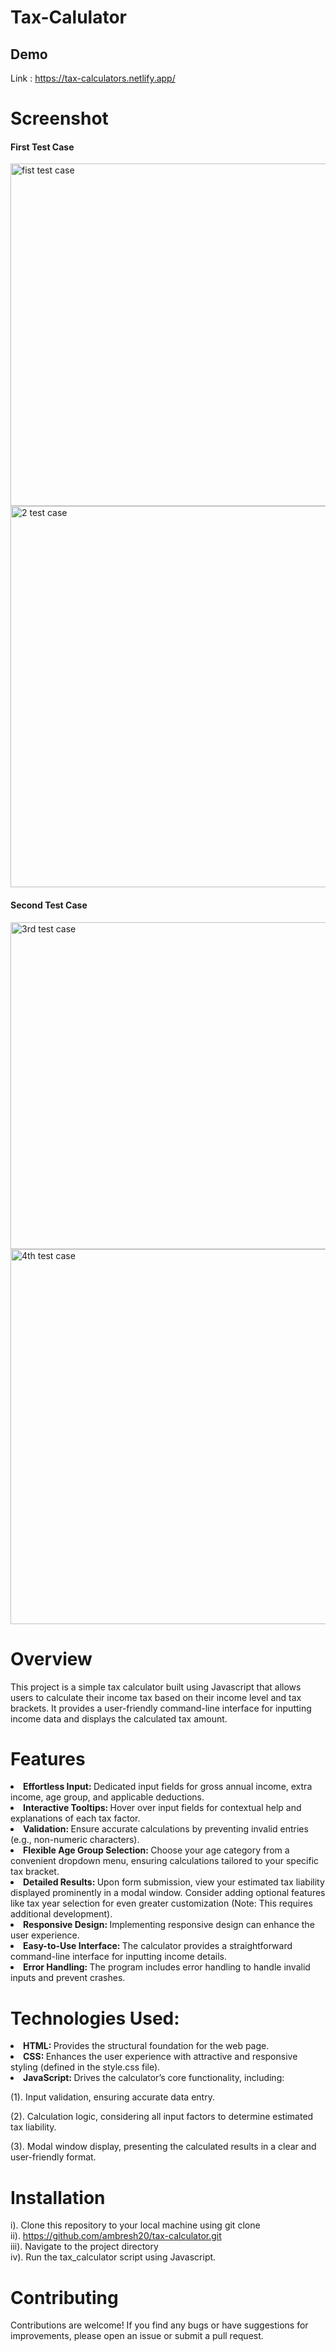# Tax-Calulator

## Demo 
Link : https://tax-calculators.netlify.app/

# Screenshot
<h4>First Test Case</h4>
<img width="548" alt="fist test case " src="https://github.com/ambresh20/Tax-Calulator/assets/90375507/d04ca053-5b94-4862-bf4e-1549c1e2d1f6">
<img width="610" alt="2 test case " src="https://github.com/ambresh20/Tax-Calulator/assets/90375507/0790204d-d140-4015-8b45-25af7ef24bc5">

<h4>Second Test Case</h4>
<img width="523" alt="3rd test case" src="https://github.com/ambresh20/Tax-Calulator/assets/90375507/6eb847b3-7472-4ef3-8511-16266fa10cce">
<img width="600" alt="4th test case" src="https://github.com/ambresh20/Tax-Calulator/assets/90375507/495eb4f9-c9a3-4a77-8609-d37ead8e4d96">


# Overview
This project is a simple tax calculator built using Javascript that allows users to calculate their income tax based on their income level and tax brackets. It provides a user-friendly command-line interface for inputting income data and displays the calculated tax amount.

# Features
<li> 
  <b> Effortless Input: </b> Dedicated input fields for gross annual income, extra income, age group, and applicable deductions.
</li>
<li>
  <b> Interactive Tooltips: </b> Hover over input fields for contextual help and explanations of each tax factor.
</li>
<li>
  <b>Validation: </b> Ensure accurate calculations by preventing invalid entries (e.g., non-numeric characters).
</li>
<li>
  <b>Flexible Age Group Selection: </b> Choose your age category from a convenient dropdown menu, ensuring calculations tailored to your specific tax bracket.
</li>
<li>
  <b>Detailed Results: </b> Upon form submission, view your estimated tax liability displayed prominently in a modal window. Consider adding optional features like tax year selection for even greater customization (Note: This requires additional development).
</li>
<li>
  <b>Responsive Design: </b> Implementing responsive design can enhance the user experience.
</li>
<li>
  <b>Easy-to-Use Interface: </b> The calculator provides a straightforward command-line interface for inputting income details.
</li>
<li>
  <b>Error Handling: </b> The program includes error handling to handle invalid inputs and prevent crashes.
</li>


# Technologies Used:
<li>
   <b> HTML: </b> Provides the structural foundation for the web page.
</li>
<li>
    <b> CSS: </b> Enhances the user experience with attractive and responsive styling (defined in the style.css file).
</li>
<li>
   <b> JavaScript: </b> Drives the calculator’s core functionality, including:
    <p> (1). Input validation, ensuring accurate data entry. </p>
    <p> (2). Calculation logic, considering all input factors to determine estimated tax liability.</p>
    <P> (3). Modal window display, presenting the calculated results in a clear and user-friendly format. </P>
</li>

# Installation
i). Clone this repository to your local machine using git clone 
<br>
ii). https://github.com/ambresh20/tax-calculator.git
<br>
iii). Navigate to the project directory 
<br>
iv). Run the tax_calculator script using Javascript.


# Contributing
Contributions are welcome! If you find any bugs or have suggestions for improvements, please open an issue or submit a pull request.
